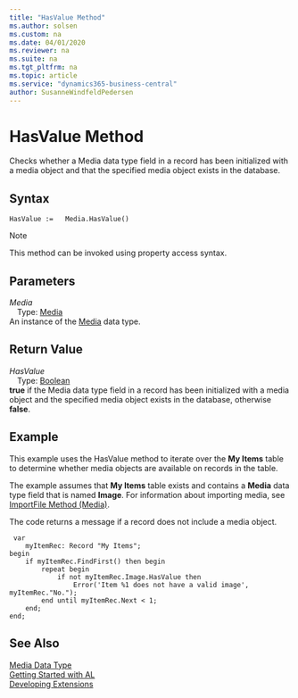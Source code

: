 ```yaml
---
title: "HasValue Method"
ms.author: solsen
ms.custom: na
ms.date: 04/01/2020
ms.reviewer: na
ms.suite: na
ms.tgt_pltfrm: na
ms.topic: article
ms.service: "dynamics365-business-central"
author: SusanneWindfeldPedersen
---
```

[//]: # (START>DO_NOT_EDIT)
[//]: # (IMPORTANT:Do not edit any of the content between here and the END>DO_NOT_EDIT.)
[//]: # (Any modifications should be made in the .xml files in the ModernDev repo.)
# HasValue Method
Checks whether a Media data type field in a record has been initialized with a media object and that the specified media object exists in the database.


## Syntax
```
HasValue :=   Media.HasValue()
```
> [!NOTE]  
> This method can be invoked using property access syntax.  

## Parameters
*Media*  
&emsp;Type: [Media](media-data-type.md)  
An instance of the [Media](media-data-type.md) data type.  

## Return Value
*HasValue*  
&emsp;Type: [Boolean](../boolean/boolean-data-type.md)  
**true** if the Media data type field in a record has been initialized with a media object and the specified media object exists in the database, otherwise **false**.  


[//]: # (IMPORTANT: END>DO_NOT_EDIT)

## Example  
This example uses the HasValue method to iterate over the **My Items** table to determine whether media objects are available on records in the table.  

The example assumes that **My Items** table exists and contains a **Media** data type field that is named **Image**. For information about importing media, see [ImportFile Method \(Media\)](../../methods-auto/media/media-importfile-method.md).  

The code returns a message if a record does not include a media object. 

```
 var
    myItemRec: Record "My Items";
begin
    if myItemRec.FindFirst() then begin 
        repeat begin
            if not myItemRec.Image.HasValue then
                Error('Item %1 does not have a valid image', myItemRec."No.");          
        end until myItemRec.Next < 1;  
    end; 
end;
```  

## See Also
[Media Data Type](media-data-type.md)  
[Getting Started with AL](../../devenv-get-started.md)  
[Developing Extensions](../../devenv-dev-overview.md)